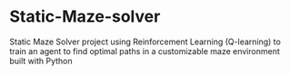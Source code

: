 # Static-Maze-solver
Static Maze Solver project using Reinforcement Learning (Q-learning) to train an agent to find optimal paths in a customizable maze environment built with Python
